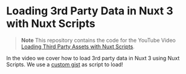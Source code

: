# Loading 3rd Party Data in Nuxt 3 with Nuxt Scripts

> **Note**
> This repository contains the code for the YouTube Video [Loading Third Party Assets with Nuxt Scripts](https://www.youtube.com/watch?v=sjMqUUvH9AE).

In the video we cover how to load 3rd party data in Nuxt 3 using Nuxt Scripts. We use a [custom gist](https://gist.github.com/manniL/ea4b686400bc2951748636ce42f3c1f0) as script to load!